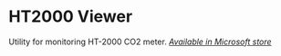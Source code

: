 # HT2000 Viewer
Utility for monitoring HT-2000 CO2 meter. 
*[Available in Microsoft store](https://www.microsoft.com/en-us/p/ht2000-viewer/9mtkn4khrh6m)*